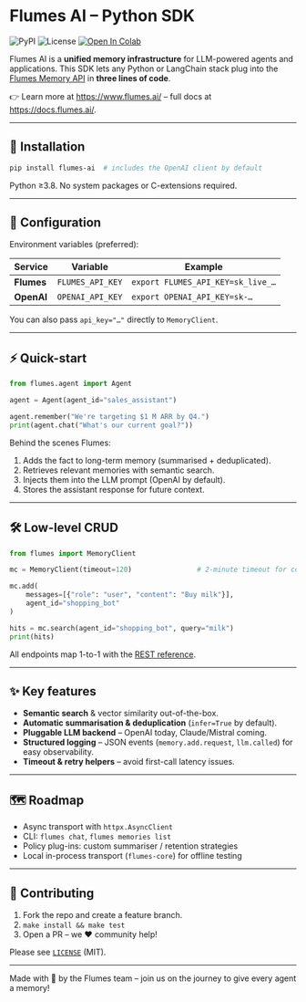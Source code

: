 # Flumes AI – Python SDK
![PyPI](https://img.shields.io/pypi/v/flumes-ai?logo=pypi) ![License](https://img.shields.io/github/license/alex-n-a/flumes-ai-sdk) [![Open In Colab](https://colab.research.google.com/assets/colab-badge.svg)](https://colab.research.google.com/github/alex-n-a/flumes-ai-sdk/blob/main/learning/agent_memory_tutorial_flumes-ai.ipynb)

Flumes AI is a **unified memory infrastructure** for LLM-powered agents and applications. This SDK lets any Python or LangChain stack plug into the [Flumes Memory API](https://docs.flumes.ai/) in **three lines of code**.

👉 Learn more at <https://www.flumes.ai/> – full docs at <https://docs.flumes.ai/>.

---

## 🚀 Installation

```bash
pip install flumes-ai  # includes the OpenAI client by default
```

Python ≥3.8.  No system packages or C-extensions required.

---

## 🔑 Configuration

Environment variables (preferred):

| Service | Variable | Example |
|---------|----------|---------|
| **Flumes** | `FLUMES_API_KEY` | `export FLUMES_API_KEY=sk_live_…` |
| **OpenAI** | `OPENAI_API_KEY` | `export OPENAI_API_KEY=sk-…` |

You can also pass `api_key="…"` directly to `MemoryClient`.

---

## ⚡ Quick-start

```python
from flumes.agent import Agent

agent = Agent(agent_id="sales_assistant")

agent.remember("We're targeting $1 M ARR by Q4.")
print(agent.chat("What's our current goal?"))
```

Behind the scenes Flumes:
1. Adds the fact to long-term memory (summarised + deduplicated).
2. Retrieves relevant memories with semantic search.
3. Injects them into the LLM prompt (OpenAI by default).
4. Stores the assistant response for future context.

---

## 🛠️ Low-level CRUD

```python
from flumes import MemoryClient

mc = MemoryClient(timeout=120)                # 2-minute timeout for cold starts

mc.add(
    messages=[{"role": "user", "content": "Buy milk"}],
    agent_id="shopping_bot"
)

hits = mc.search(agent_id="shopping_bot", query="milk")
print(hits)
```

All endpoints map 1-to-1 with the [REST reference](https://docs.flumes.ai/api-reference/).

---

## ✨ Key features

* **Semantic search** & vector similarity out-of-the-box.
* **Automatic summarisation & deduplication** (`infer=True` by default).
* **Pluggable LLM backend** – OpenAI today, Claude/Mistral coming.
* **Structured logging** – JSON events (`memory.add.request`, `llm.called`) for easy observability.
* **Timeout & retry helpers** – avoid first-call latency issues.

---

## 🗺 Roadmap

* Async transport with `httpx.AsyncClient`
* CLI: `flumes chat`, `flumes memories list`
* Policy plug-ins: custom summariser / retention strategies
* Local in-process transport (`flumes-core`) for offline testing

---

## 🤝 Contributing

1. Fork the repo and create a feature branch.
2. `make install && make test`
3. Open a PR – we ❤️ community help!

Please see [`LICENSE`](LICENSE) (MIT).

---

Made with 🧠 by the Flumes team – join us on the journey to give every agent a memory!
